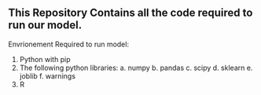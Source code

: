 ## This Repository Contains all the code required to run our model. 

Envrionement Required to run model:
1. Python with pip
2. The following python libraries:
    a. numpy
    b. pandas
    c. scipy
    d. sklearn
    e. joblib
    f. warnings
3. R 
